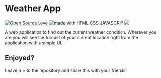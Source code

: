 # Weather App <br>
[![Open Source Love](https://badges.frapsoft.com/os/v1/open-source.svg?v=103)](https://github.com/ellerbrock/open-source-badges/)  <img src="https://img.shields.io/badge/made%20with-HTML CSS JAVASCRIPT-blue.svg?style=flat-square" alt="made with HTML CSS JAVASCRIP">  <img src="https://img.shields.io/badge/Uses-fcc%20weather%20api-red">

A web application to find out the current weather condition. Wherever you are you will see the forcast of your current location right from the application with a simple UI.


## Enjoyed? 

Leave a :star: to the repository and share this with your friends!
